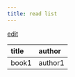 ```yaml
---
title: read list
---
```


[edit](https://github.com/yinon4/index/blob/main/src/content/blog/art-log/books/read-list.md)

| title | author  |
| :---- | :------ |
| book1 | author1 |
